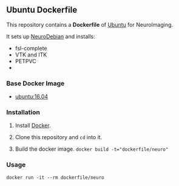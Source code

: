 ## Ubuntu Dockerfile


This repository contains a **Dockerfile** of [Ubuntu](http://www.ubuntu.com/) for NeuroImaging.

It sets up [NeuroDebian](http://neuro.debian.net) and installs:
- fsl-complete
- VTK and ITK
- PETPVC
-

### Base Docker Image

* [ubuntu:16.04](https://registry.hub.docker.com/u/library/ubuntu/)


### Installation

1. Install [Docker](https://www.docker.com/).

2. Clone this repository and `cd` into it.

3. Build the docker image. `docker build -t="dockerfile/neuro"`

### Usage

    docker run -it --rm dockerfile/neuro
